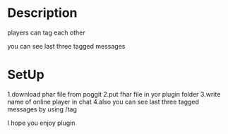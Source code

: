 <h1>Description</h1>
 
 players can tag each other
 
 you can see last three tagged messages

<h1>SetUp</h1>

1.download phar file from poggit
2.put fhar file in yor plugin folder
3.write name of online player in chat
4.also you can see last three tagged messages by using /tag

I hope you enjoy plugin
    
